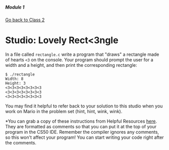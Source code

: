 ##### Module 1
[Go back to Class 2](../../class2)
# Studio: Lovely Rect<3ngle

In a file called `rectangle.c` write a program that "draws" a rectangle made of hearts `<3` on the console. 
Your program should prompt the user for a width and a height, and then print the corresponding rectangle:

```
$ ./rectangle
Width: 8
Height: 3
<3<3<3<3<3<3<3<3
<3<3<3<3<3<3<3<3
<3<3<3<3<3<3<3<3
```

You may find it helpful to refer back to your solution to this studio when you work on Mario in the problem set (hint, hint, wink, wink).

*You can grab a copy of these instructions from Helpful Resources <a href="../../../../../../../helpful-resources/modules/module-1.html#class-2-studio-lovely-rectangle" target="_blank">here</a>. They are formatted as comments so that you can put it at the top of your program in the CS50 IDE. Remember the compiler ignores any comments, so this won't affect your program! You can start writing your code right after the comments.
